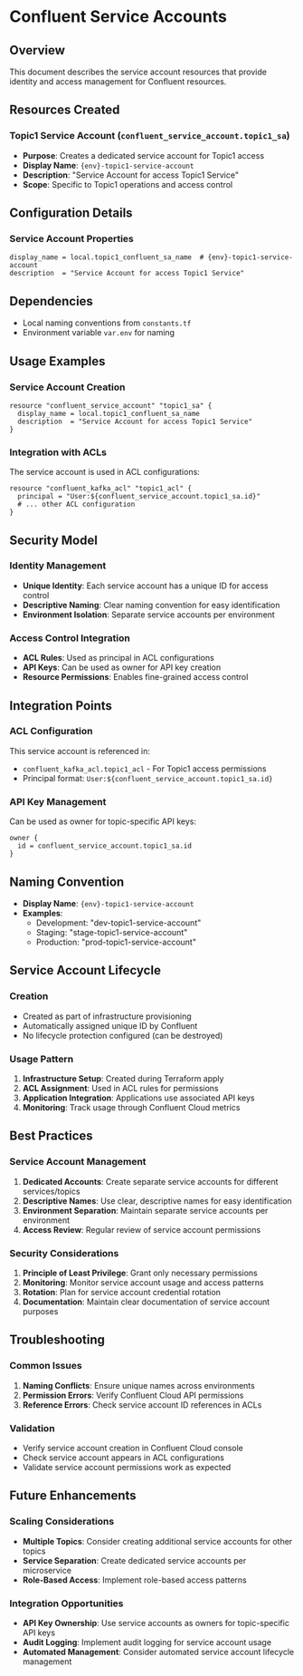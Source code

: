 # Confluent Service Accounts

## Overview
This document describes the service account resources that provide identity and access management for Confluent resources.

## Resources Created

### Topic1 Service Account (`confluent_service_account.topic1_sa`)
- **Purpose**: Creates a dedicated service account for Topic1 access
- **Display Name**: `{env}-topic1-service-account`
- **Description**: "Service Account for access Topic1 Service"
- **Scope**: Specific to Topic1 operations and access control

## Configuration Details

### Service Account Properties
```hcl
display_name = local.topic1_confluent_sa_name  # {env}-topic1-service-account
description  = "Service Account for access Topic1 Service"
```

## Dependencies
- Local naming conventions from `constants.tf`
- Environment variable `var.env` for naming

## Usage Examples

### Service Account Creation
```hcl
resource "confluent_service_account" "topic1_sa" {
  display_name = local.topic1_confluent_sa_name
  description  = "Service Account for access Topic1 Service"
}
```

### Integration with ACLs
The service account is used in ACL configurations:
```hcl
resource "confluent_kafka_acl" "topic1_acl" {
  principal = "User:${confluent_service_account.topic1_sa.id}"
  # ... other ACL configuration
}
```

## Security Model

### Identity Management
- **Unique Identity**: Each service account has a unique ID for access control
- **Descriptive Naming**: Clear naming convention for easy identification
- **Environment Isolation**: Separate service accounts per environment

### Access Control Integration
- **ACL Rules**: Used as principal in ACL configurations
- **API Keys**: Can be used as owner for API key creation
- **Resource Permissions**: Enables fine-grained access control

## Integration Points

### ACL Configuration
This service account is referenced in:
- `confluent_kafka_acl.topic1_acl` - For Topic1 access permissions
- Principal format: `User:${confluent_service_account.topic1_sa.id}`

### API Key Management
Can be used as owner for topic-specific API keys:
```hcl
owner {
  id = confluent_service_account.topic1_sa.id
}
```

## Naming Convention
- **Display Name**: `{env}-topic1-service-account`
- **Examples**:
  - Development: "dev-topic1-service-account"
  - Staging: "stage-topic1-service-account"
  - Production: "prod-topic1-service-account"

## Service Account Lifecycle

### Creation
- Created as part of infrastructure provisioning
- Automatically assigned unique ID by Confluent
- No lifecycle protection configured (can be destroyed)

### Usage Pattern
1. **Infrastructure Setup**: Created during Terraform apply
2. **ACL Assignment**: Used in ACL rules for permissions
3. **Application Integration**: Applications use associated API keys
4. **Monitoring**: Track usage through Confluent Cloud metrics

## Best Practices

### Service Account Management
1. **Dedicated Accounts**: Create separate service accounts for different services/topics
2. **Descriptive Names**: Use clear, descriptive names for easy identification
3. **Environment Separation**: Maintain separate service accounts per environment
4. **Access Review**: Regular review of service account permissions

### Security Considerations
1. **Principle of Least Privilege**: Grant only necessary permissions
2. **Monitoring**: Monitor service account usage and access patterns
3. **Rotation**: Plan for service account credential rotation
4. **Documentation**: Maintain clear documentation of service account purposes

## Troubleshooting

### Common Issues
1. **Naming Conflicts**: Ensure unique names across environments
2. **Permission Errors**: Verify Confluent Cloud API permissions
3. **Reference Errors**: Check service account ID references in ACLs

### Validation
- Verify service account creation in Confluent Cloud console
- Check service account appears in ACL configurations
- Validate service account permissions work as expected

## Future Enhancements

### Scaling Considerations
- **Multiple Topics**: Consider creating additional service accounts for other topics
- **Service Separation**: Create dedicated service accounts per microservice
- **Role-Based Access**: Implement role-based access patterns

### Integration Opportunities
- **API Key Ownership**: Use service accounts as owners for topic-specific API keys
- **Audit Logging**: Implement audit logging for service account usage
- **Automated Management**: Consider automated service account lifecycle management 